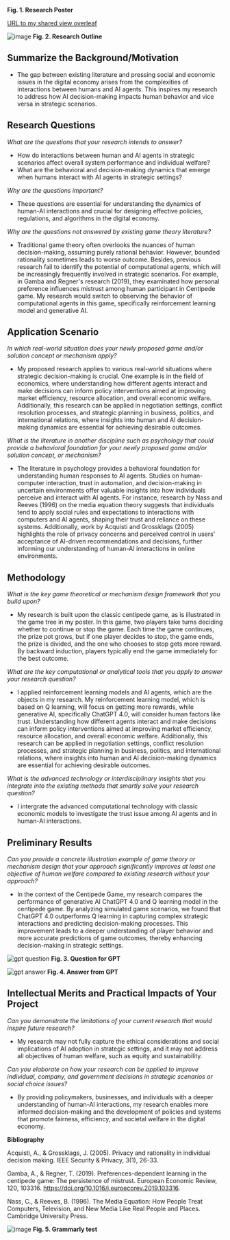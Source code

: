 
**Fig. 1. Research Poster**

[URL to my shared view overleaf ](https://www.overleaf.com/read/xqmhntdkcsjb#0b18c9)

![image](https://github.com/Rising-Stars-by-Sunshine/COMPSCI206_Jiahe_Liu/assets/124045985/a36a79c5-e9f2-4e0c-af3b-6cf458cf4e64)
**Fig. 2. Research Outline**

## Summarize the Background/Motivation

- The gap between existing literature and pressing social and economic issues in the digital economy arises from the complexities of interactions between humans and AI agents. This inspires my research to address how AI decision-making impacts human behavior and vice versa in strategic scenarios.

## Research Questions

*What are the questions that your research intends to answer?*

- How do interactions between human and AI agents in strategic scenarios affect overall system performance and individual welfare?
- What are the behavioral and decision-making dynamics that emerge when humans interact with AI agents in strategic settings?

*Why are the questions important?*

- These questions are essential for understanding the dynamics of human-AI interactions and crucial for designing effective policies, regulations, and algorithms in the digital economy.

*Why are the questions not answered by existing game theory literature?*

- Traditional game theory often overlooks the nuances of human decision-making, assuming purely rational behavior. However, bounded rationality sometimes leads to worse outcome. Besides, previous research fail to identify the potential of computational agents, which will be increasingly frequently involved in strategic scenarios. For example, in Gamba and Regner's research (2019), they examinated how personal preference influences mistrust among human participant in Centipede game. My research would switch to observing the behavior of computational agents in this game, specifically reinforcement learning model and generative AI.

## Application Scenario

*In which real-world situation does your newly proposed game and/or solution concept or mechanism apply?*

- My proposed research applies to various real-world situations where strategic decision-making is crucial. One example is in the field of economics, where understanding how different agents interact and make decisions can inform policy interventions aimed at improving market efficiency, resource allocation, and overall economic welfare. Additionally, this research can be applied in negotiation settings, conflict resolution processes, and strategic planning in business, politics, and international relations, where insights into human and AI decision-making dynamics are essential for achieving desirable outcomes.

*What is the literature in another discipline such as psychology that could provide a behavioral foundation for your newly proposed game and/or solution concept, or mechanism?*

- The literature in psychology provides a behavioral foundation for understanding human responses to AI agents. Studies on human-computer interaction, trust in automation, and decision-making in uncertain environments offer valuable insights into how individuals perceive and interact with AI agents. For instance, research by Nass and Reeves (1996) on the media equation theory suggests that individuals tend to apply social rules and expectations to interactions with computers and AI agents, shaping their trust and reliance on these systems. Additionally, work by Acquisti and Grossklags (2005) highlights the role of privacy concerns and perceived control in users' acceptance of AI-driven recommendations and decisions, further informing our understanding of human-AI interactions in online environments.

## Methodology

*What is the key game theoretical or mechanism design framework that you build upon?*

- My research is built upon the classic centipede game, as is illustrated in the game tree in my poster. In this game, two players take turns deciding whether to continue or stop the game. Each time the game continues, the prize pot grows, but if one player decides to stop, the game ends, the prize is divided, and the one who chooses to stop gets more reward. By backward induction, players typically end the game immediately for the best outcome.

*What are the key computational or analytical tools that you apply to answer your research question?*

- I applied reinforcement learning models and AI agents, which are the objects in my research. My reinforcement learning model, which is based on Q learning, will focus on getting more rewards, while generative AI, specifically ChatGPT 4.0, will consider human factors like trust. Understanding how different agents interact and make decisions can inform policy interventions aimed at improving market efficiency, resource allocation, and overall economic welfare. Additionally, this research can be applied in negotiation settings, conflict resolution processes, and strategic planning in business, politics, and international relations, where insights into human and AI decision-making dynamics are essential for achieving desirable outcomes.

*What is the advanced technology or interdisciplinary insights that you integrate into the existing methods that smartly solve your research question?*

- I intergrate the advanced computational technology with classic economic models to investigate the trust issue among AI agents and in human-AI interactions.

## Preliminary Results

*Can you provide a concrete illustration example of game theory or mechanism design that your approach significantly improves at least one objective of human welfare compared to existing research without your approach?*

- In the context of the Centipede Game, my research compares the performance of generative AI ChatGPT 4.0 and Q learning model in the centipede game. By analyzing simulated game scenarios, we found that ChatGPT 4.0 outperforms Q learning in capturing complex strategic interactions and predicting decision-making processes. This improvement leads to a deeper understanding of player behavior and more accurate predictions of game outcomes, thereby enhancing decision-making in strategic settings.

![gpt question](https://github.com/Rising-Stars-by-Sunshine/COMPSCI206_Jiahe_Liu/assets/124045985/747b082c-c006-4797-b9dc-93c527ed7179)
**Fig. 3. Question for GPT**


![gpt answer](https://github.com/Rising-Stars-by-Sunshine/COMPSCI206_Jiahe_Liu/assets/124045985/a21a69cb-913f-42d4-8609-dcf60c32c860)
**Fig. 4. Answer from GPT**


## Intellectual Merits and Practical Impacts of Your Project

*Can you demonstrate the limitations of your current research that would inspire future research?*

- My research may not fully capture the ethical considerations and social implications of AI adoption in strategic settings, and it may not address all objectives of human welfare, such as equity and sustainability.

*Can you elaborate on how your research can be applied to improve individual, company, and government decisions in strategic scenarios or social choice issues?*

- By providing policymakers, businesses, and individuals with a deeper understanding of human-AI interactions, my research enables more informed decision-making and the development of policies and systems that promote fairness, efficiency, and societal welfare in the digital economy.

**Bibliography**

Acquisti, A., & Grossklags, J. (2005). Privacy and rationality in individual decision making. IEEE Security & Privacy, 3(1), 26-33.

Gamba, A., & Regner, T. (2019). Preferences-dependent learning in the centipede game: The persistence of mistrust. European Economic Review, 120, 103316. https://doi.org/10.1016/j.euroecorev.2019.103316.

Nass, C., & Reeves, B. (1996). The Media Equation: How People Treat Computers, Television, and New Media Like Real People and Places. Cambridge University Press.


![image](https://github.com/Rising-Stars-by-Sunshine/COMPSCI206_Jiahe_Liu/assets/124045985/b3393444-2217-44f3-bab0-d1c193e5bfd9)
**Fig. 5. Grammarly test**
